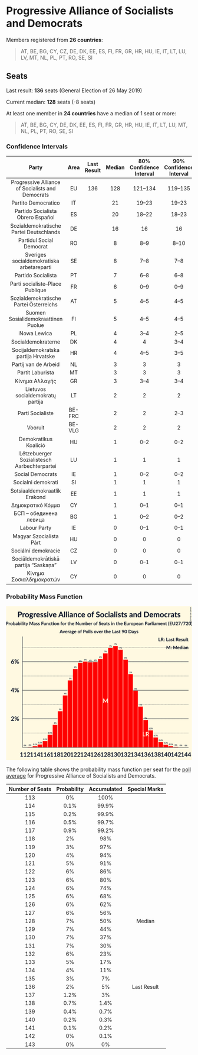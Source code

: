 # Progressive Alliance of Socialists and Democrats

Members registered from **26 countries**:

> AT, BE, BG, CY, CZ, DE, DK, EE, ES, FI, FR, GR, HR, HU, IE, IT, LT, LU, LV, MT, NL, PL, PT, RO, SE, SI

## Seats

Last result: **136** seats (General Election of 26 May 2019)

Current median: **128** seats (-8 seats)

At least one member in **24 countries** have a median of 1 seat or more:

> AT, BE, BG, CY, DE, DK, EE, ES, FI, FR, GR, HR, HU, IE, IT, LT, LU, MT, NL, PL, PT, RO, SE, SI

### Confidence Intervals

| Party | Area | Last Result | Median | 80% Confidence Interval | 90% Confidence Interval | 95% Confidence Interval | 99% Confidence Interval |
|:-----:|:----:|:-----------:|:------:|:-----------------------:|:-----------------------:|:-----------------------:|:-----------------------:|
| Progressive Alliance of Socialists and Democrats | EU | 136 | 128 | 121–134 | 119–135 | 118–137 | 116–139 |
| Partito Democratico | IT | | 21 | 19–23 | 19–23 | 18–24 | 17–25 |
| Partido Socialista Obrero Español | ES | | 20 | 18–22 | 18–23 | 17–24 | 16–25 |
| Sozialdemokratische Partei Deutschlands | DE | | 16 | 16 | 16 | 16 | 16 |
| Partidul Social Democrat | RO | | 8 | 8–9 | 8–10 | 7–10 | 7–10 |
| Sveriges socialdemokratiska arbetareparti | SE | | 8 | 7–8 | 7–8 | 7–9 | 7–9 |
| Partido Socialista | PT | | 7 | 6–8 | 6–8 | 6–8 | 5–8 |
| Parti socialiste–Place Publique | FR | | 6 | 0–9 | 0–9 | 0–10 | 0–10 |
| Sozialdemokratische Partei Österreichs | AT | | 5 | 4–5 | 4–5 | 4–5 | 4–5 |
| Suomen Sosialidemokraattinen Puolue | FI | | 5 | 4–5 | 4–5 | 4–5 | 4–5 |
| Nowa Lewica | PL | | 4 | 3–4 | 2–5 | 0–5 | 0–6 |
| Socialdemokraterne | DK | | 4 | 4 | 3–4 | 3–5 | 3–5 |
| Socijaldemokratska partija Hrvatske | HR | | 4 | 4–5 | 3–5 | 3–5 | 3–5 |
| Partij van de Arbeid | NL | | 3 | 3 | 3 | 3–4 | 2–4 |
| Partit Laburista | MT | | 3 | 3 | 3 | 3–4 | 3–4 |
| Κίνημα Αλλαγής | GR | | 3 | 3–4 | 3–4 | 2–4 | 2–4 |
| Lietuvos socialdemokratų partija | LT | | 2 | 2 | 2 | 2 | 2 |
| Parti Socialiste | BE-FRC | | 2 | 2 | 2–3 | 2–3 | 2–3 |
| Vooruit | BE-VLG | | 2 | 2 | 2 | 2 | 1–3 |
| Demokratikus Koalíció | HU | | 1 | 0–2 | 0–2 | 0–2 | 0–2 |
| Lëtzebuerger Sozialistesch Aarbechterpartei | LU | | 1 | 1 | 1 | 1 | 1 |
| Social Democrats | IE | | 1 | 0–2 | 0–2 | 0–2 | 0–2 |
| Socialni demokrati | SI | | 1 | 1 | 1 | 1 | 0–1 |
| Sotsiaaldemokraatlik Erakond | EE | | 1 | 1 | 1 | 1 | 1–2 |
| Δημοκρατικό Κόμμα | CY | | 1 | 0–1 | 0–1 | 0–1 | 0–1 |
| БСП – обединена левица | BG | | 1 | 0–2 | 0–2 | 0–2 | 0–2 |
| Labour Party | IE | | 0 | 0–1 | 0–1 | 0–1 | 0–1 |
| Magyar Szocialista Párt | HU | | 0 | 0 | 0 | 0 | 0 |
| Sociální demokracie | CZ | | 0 | 0 | 0 | 0 | 0 |
| Sociāldemokrātiskā partija “Saskaņa” | LV | | 0 | 0–1 | 0–1 | 0–1 | 0–1 |
| Κίνημα Σοσιαλδημοκρατών | CY | | 0 | 0 | 0 | 0 | 0 |

### Probability Mass Function

![Graph with seats probability mass function not yet produced](average-2025-02-28-seats-pmf-progressiveallianceofsocialistsanddemocrats.png "Seats Probability Mass Function")

The following table shows the probability mass function per seat for the [poll average](average-2025-02-28.html) for Progressive Alliance of Socialists and Democrats.

| Number of Seats | Probability | Accumulated | Special Marks |
|:---------------:|:-----------:|:-----------:|:-------------:|
| 113 | 0% | 100% |  |
| 114 | 0.1% | 99.9% |  |
| 115 | 0.2% | 99.9% |  |
| 116 | 0.5% | 99.7% |  |
| 117 | 0.9% | 99.2% |  |
| 118 | 2% | 98% |  |
| 119 | 3% | 97% |  |
| 120 | 4% | 94% |  |
| 121 | 5% | 91% |  |
| 122 | 6% | 86% |  |
| 123 | 6% | 80% |  |
| 124 | 6% | 74% |  |
| 125 | 6% | 68% |  |
| 126 | 6% | 62% |  |
| 127 | 6% | 56% |  |
| 128 | 7% | 50% | Median |
| 129 | 7% | 44% |  |
| 130 | 7% | 37% |  |
| 131 | 7% | 30% |  |
| 132 | 6% | 23% |  |
| 133 | 5% | 17% |  |
| 134 | 4% | 11% |  |
| 135 | 3% | 7% |  |
| 136 | 2% | 5% | Last Result |
| 137 | 1.2% | 3% |  |
| 138 | 0.7% | 1.4% |  |
| 139 | 0.4% | 0.7% |  |
| 140 | 0.2% | 0.3% |  |
| 141 | 0.1% | 0.2% |  |
| 142 | 0% | 0.1% |  |
| 143 | 0% | 0% |  |


